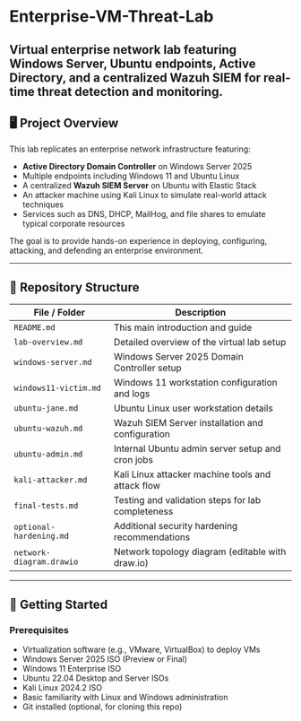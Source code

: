 # Enterprise-VM-Threat-Lab
Virtual enterprise network lab featuring Windows Server, Ubuntu endpoints, Active Directory, and a centralized Wazuh SIEM for real-time threat detection and monitoring.
---
 
## 🖥️ Project Overview

This lab replicates an enterprise network infrastructure featuring:

- **Active Directory Domain Controller** on Windows Server 2025  
- Multiple endpoints including Windows 11 and Ubuntu Linux  
- A centralized **Wazuh SIEM Server** on Ubuntu with Elastic Stack  
- An attacker machine using Kali Linux to simulate real-world attack techniques  
- Services such as DNS, DHCP, MailHog, and file shares to emulate typical corporate resources  

The goal is to provide hands-on experience in deploying, configuring, attacking, and defending an enterprise environment.

---

## 📁 Repository Structure

| File / Folder           | Description                                      |
|------------------------|-------------------------------------------------|
| `README.md`            | This main introduction and guide                 |
| `lab-overview.md`      | Detailed overview of the virtual lab setup       |
| `windows-server.md`    | Windows Server 2025 Domain Controller setup      |
| `windows11-victim.md`  | Windows 11 workstation configuration and logs   |
| `ubuntu-jane.md`       | Ubuntu Linux user workstation details             |
| `ubuntu-wazuh.md`      | Wazuh SIEM Server installation and configuration |
| `ubuntu-admin.md`      | Internal Ubuntu admin server setup and cron jobs |
| `kali-attacker.md`     | Kali Linux attacker machine tools and attack flow|
| `final-tests.md`       | Testing and validation steps for lab completeness|
| `optional-hardening.md`| Additional security hardening recommendations    |
| `network-diagram.drawio` | Network topology diagram (editable with draw.io) |

---

## 🚀 Getting Started

### Prerequisites

- Virtualization software (e.g., VMware, VirtualBox) to deploy VMs  
- Windows Server 2025 ISO (Preview or Final)  
- Windows 11 Enterprise ISO  
- Ubuntu 22.04 Desktop and Server ISOs  
- Kali Linux 2024.2 ISO  
- Basic familiarity with Linux and Windows administration  
- Git installed (optional, for cloning this repo)
